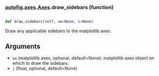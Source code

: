 ### [autofig](autofig.md).[axes](autofig.axes.md).[Axes](autofig.axes.Axes.md).draw_sidebars (function)


```py

def draw_sidebars(self, ax=None, i=None)

```



Draw any applicable sidebars to the matplotlib axes.

Arguments
------------
* `ax` (matplotlib axes, optional, default=None): matplotlib axes object
    on which to draw the sidebars.
* `i` (float, optional, default=None)

